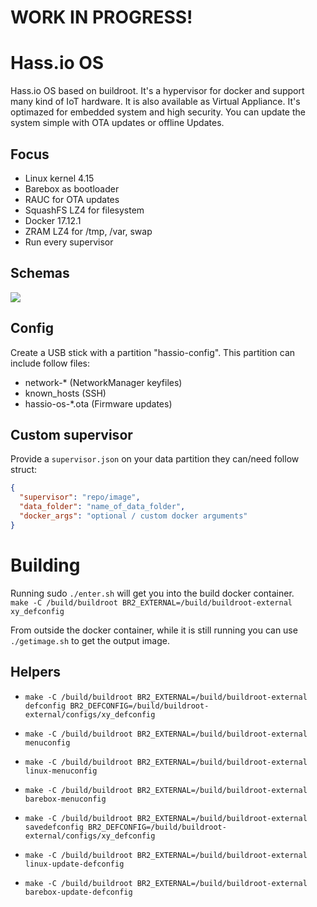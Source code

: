 # WORK IN PROGRESS!

# Hass.io OS
Hass.io OS based on buildroot. It's a hypervisor for docker and support many kind of IoT hardware. It is also available as Virtual Appliance. It's optimazed for embedded system and high security. You can update the system simple with OTA updates or offline Updates.

## Focus
- Linux kernel 4.15
- Barebox as bootloader
- RAUC for OTA updates
- SquashFS LZ4 for filesystem
- Docker 17.12.1
- ZRAM LZ4 for /tmp, /var, swap
- Run every supervisor

## Schemas
![](misc/hassio-os-partition.png?raw=true)

## Config

Create a USB stick with a partition "hassio-config". This partition can include follow files:

- network-* (NetworkManager keyfiles)
- known_hosts (SSH)
- hassio-os-*.ota (Firmware updates)

## Custom supervisor
Provide a `supervisor.json` on your data partition they can/need follow struct:
```json
{
  "supervisor": "repo/image",
  "data_folder": "name_of_data_folder",
  "docker_args": "optional / custom docker arguments"
}
```

# Building
Running sudo `./enter.sh` will get you into the build docker container.   
`make -C /build/buildroot BR2_EXTERNAL=/build/buildroot-external xy_defconfig`

From outside the docker container, while it is still running you can use `./getimage.sh` to get the output image.

## Helpers

- `make -C /build/buildroot BR2_EXTERNAL=/build/buildroot-external defconfig BR2_DEFCONFIG=/build/buildroot-external/configs/xy_defconfig`
- `make -C /build/buildroot BR2_EXTERNAL=/build/buildroot-external menuconfig`
- `make -C /build/buildroot BR2_EXTERNAL=/build/buildroot-external linux-menuconfig`
- `make -C /build/buildroot BR2_EXTERNAL=/build/buildroot-external barebox-menuconfig`

- `make -C /build/buildroot BR2_EXTERNAL=/build/buildroot-external savedefconfig BR2_DEFCONFIG=/build/buildroot-external/configs/xy_defconfig`
- `make -C /build/buildroot BR2_EXTERNAL=/build/buildroot-external linux-update-defconfig`
- `make -C /build/buildroot BR2_EXTERNAL=/build/buildroot-external barebox-update-defconfig`
